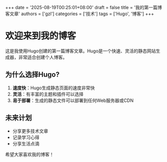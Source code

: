 +++
date = '2025-08-19T00:25:01+08:00'
draft = false
title = '我的第一篇博客文章'
authors = ['gzl']
categories = ['技术']
tags = ['Hugo', '博客']
+++

# 欢迎来到我的博客

这是我使用Hugo创建的第一篇博客文章。Hugo是一个快速、灵活的静态网站生成器，非常适合创建个人博客。

## 为什么选择Hugo?

1. **速度快**：Hugo生成静态页面的速度非常快
2. **灵活**：有丰富的主题和插件可以选择
3. **易于部署**：生成的静态文件可以部署到任何Web服务器或CDN

## 未来计划

- 分享更多技术文章
- 记录学习心得
- 分享生活点滴

希望大家喜欢我的博客！
